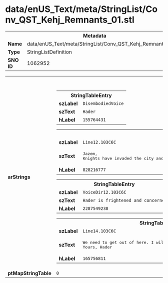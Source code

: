 <h1>data/enUS_Text/meta/StringList/Conv_QST_Kehj_Remnants_01.stl</h1><table><tr><th colspan="100%">Metadata</th></tr><tr><td><b>Name</b></td><td>data/enUS_Text/meta/StringList/Conv_QST_Kehj_Remnants_01.stl</td></tr><tr><td><b>Type</b></td><td>StringListDefinition</td></tr><tr><td><b>SNO ID</b></td><td>1062952</td></tr></table>

<table><tr><th colspan="100%">Fields</th></tr><tr><td><b>arStrings</b></td><td><table><tr><th colspan="100%">StringTableEntry</th></tr><tr><td><b>szLabel</b></td><td><code>DisembodiedVoice</code></td></tr><tr><td><b>szText</b></td><td><code>Hader</code></td></tr><tr><td><b>hLabel</b></td><td><code>155764431</code></td></tr></table>


<table><tr><th colspan="100%">StringTableEntry</th></tr><tr><td><b>szLabel</b></td><td><code>Line12.103C6C</code></td></tr><tr><td><b>szText</b></td><td><pre>Jazem, 
Knights have invaded the city and they found the Zakarum records. They think the church members are heretics.</pre></td></tr><tr><td><b>hLabel</b></td><td><code>828216777</code></td></tr></table>


<table><tr><th colspan="100%">StringTableEntry</th></tr><tr><td><b>szLabel</b></td><td><code>VoiceDir12.103C6C</code></td></tr><tr><td><b>szText</b></td><td><code>Hader is frightened and concerned </code></td></tr><tr><td><b>hLabel</b></td><td><code>2287549238</code></td></tr></table>


<table><tr><th colspan="100%">StringTableEntry</th></tr><tr><td><b>szLabel</b></td><td><code>Line14.103C6C</code></td></tr><tr><td><b>szText</b></td><td><pre>We need to get out of here. I will be waiting by the bazaar. Be careful. 
Yours, Hader</pre></td></tr><tr><td><b>hLabel</b></td><td><code>165756811</code></td></tr></table>


</td></tr><tr><td><b>ptMapStringTable</b></td><td><code>0</code></td></tr></table>

